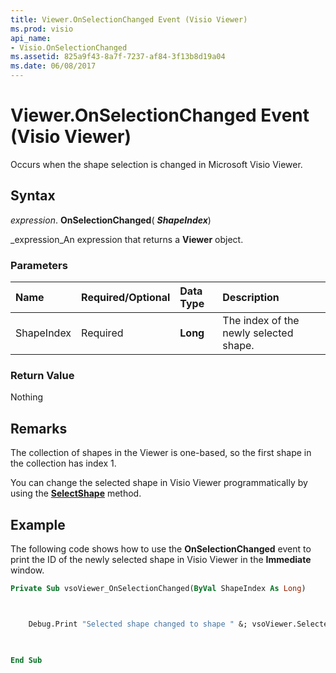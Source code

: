 ```yaml
---
title: Viewer.OnSelectionChanged Event (Visio Viewer)
ms.prod: visio
api_name:
- Visio.OnSelectionChanged
ms.assetid: 825a9f43-8a7f-7237-af84-3f13b8d19a04
ms.date: 06/08/2017
---
```



# Viewer.OnSelectionChanged Event (Visio Viewer)

Occurs when the shape selection is changed in Microsoft Visio Viewer.


## Syntax

 _expression_. **OnSelectionChanged**( **_ShapeIndex_**)

 _expression_An expression that returns a **Viewer** object.


### Parameters



|**Name**|**Required/Optional**|**Data Type**|**Description**|
|:-----|:-----|:-----|:-----|
|ShapeIndex|Required| **Long**|The index of the newly selected shape.|

### Return Value

Nothing


## Remarks

The collection of shapes in the Viewer is one-based, so the first shape in the collection has index 1.

You can change the selected shape in Visio Viewer programmatically by using the **[SelectShape](viewer-selectshape-method-visio-viewer.md)** method.


## Example

The following code shows how to use the **OnSelectionChanged** event to print the ID of the newly selected shape in Visio Viewer in the **Immediate** window.


```vb
Private Sub vsoViewer_OnSelectionChanged(ByVal ShapeIndex As Long)



    Debug.Print "Selected shape changed to shape " &; vsoViewer.SelectedShapeIndex &; "."

 

End Sub
```



